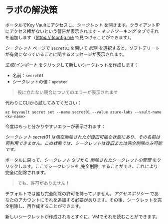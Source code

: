 # ラボの解決策

ポータルでKey Vaultにアクセスし、_シークレット_ を開きます。クライアントIPにアクセス権がないという警告が表示されます - _ネットワーキング_ タブでそれを追加します（https://ifconfig.me で見つけることができます）。

_シークレット_ ページで `secret01` を開いて _削除_ を選択すると、ソフトデリートが有効になっていることに関するメッセージが表示されます。

_生成/インポート_ をクリックして新しいシークレットを作成します：

- 名前：`secret01`
- シークレットの値：`updated`

> 役に立たない競合についてのエラーが表示されます

代わりにCLIから試してみてください：



```
az keyvault secret set --name secret01 --value azure-labs --vault-name <kv-name>
```


今度はもっと分かりやすいエラーが表示されます：

_シークレット secret01 は現在削除されたが復旧可能な状態にあり、その名前は再利用できません。この状態では、シークレットは復旧または完全削除のみ可能です。_

ポータルに戻って、_シークレット_ タブから _削除されたシークレットの管理_ をクリックします。ここでシークレットを_完全削除_ することができ、これにより完全に削除されます。

> でも、許可がありません！

デフォルトでは誰も完全削除の許可を持っていません。_アクセスポリシー_ であなたのアカウントにそれを追加する必要があります。その後、シークレットを完全削除し、再作成することができます。

新しいシークレットが作成されるとすぐに、VMでそれを読むことができます。
